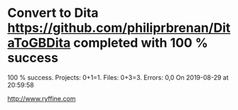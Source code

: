 # Convert to Dita https://github.com/philiprbrenan/DitaToGBDita  completed with 100 % success

100 % success. Projects: 0+1=1.  Files: 0+3=3. Errors: 0,0  On 2019-08-29 at 20:59:58





http://www.ryffine.com
